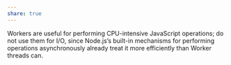 ```yaml
---
share: true
---
```


Workers are useful for performing CPU-intensive JavaScript operations; do not use them for I/O, since Node.js’s built-in mechanisms for performing operations asynchronously already treat it more efficiently than Worker threads can.